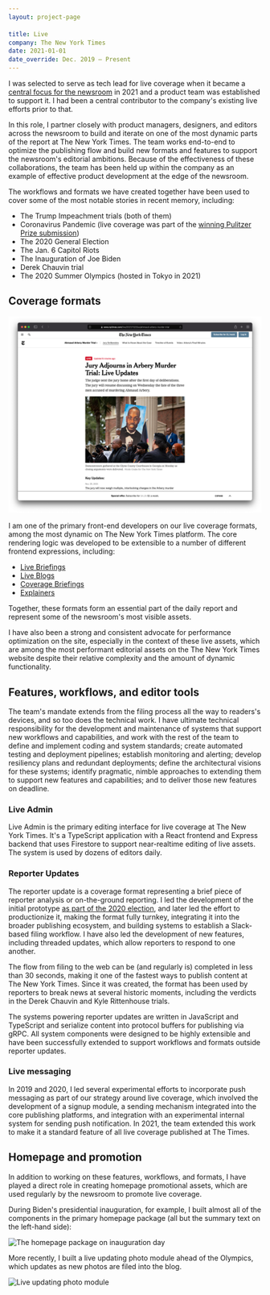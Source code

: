 ```yaml
---
layout: project-page

title: Live
company: The New York Times
date: 2021-01-01
date_override: Dec. 2019 – Present
---
```


I was selected to serve as tech lead for live coverage when it became a [central focus for the newsroom](https://www.nytco.com/press/an-update-on-newsroom-leadership/) in 2021 and a product team was established to support it. I had been a central contributor to the company's existing live efforts prior to that.

In this role, I partner closely with product managers, designers, and editors across the newsroom to build and iterate on one of the most dynamic parts of the report at The New York Times. The team works end-to-end to optimize the publishing flow and build new formats and features to support the newsroom's editorial ambitions. Because of the effectiveness of these collaborations, the team has been held up within the company as an example of effective product development at the edge of the newsroom.

The workflows and formats we have created together have been used to cover some of the most notable stories in recent memory, including:

* The Trump Impeachment trials (both of them)
* Coronavirus Pandemic (live coverage was part of the [winning Pulitzer Prize submission](https://www.pulitzer.org/winners/new-york-times-6))
* The 2020 General Election
* The Jan. 6 Capitol Riots
* The Inauguration of Joe Biden
* Derek Chauvin trial
* The 2020 Summer Olympics (hosted in Tokyo in 2021)

## Coverage formats

![Ahmaud Arbery trial screenshot](/assets/images/portfolio/nytimes-live/live-blog.png)

I am one of the primary front-end developers on our live coverage formats, among the most dynamic on The New York Times platform. The core rendering logic was developed to be extensible to a number of different frontend expressions, including:

* [Live Briefings](https://www.nytimes.com/live/2021/11/23/world/covid-vaccine-boosters-mandates)
* [Live Blogs](https://www.nytimes.com/live/2021/11/23/us/ahmaud-arbery-murder-trial)
* [Coverage Briefings](https://www.nytimes.com/live/2021/11/23/business/news-business-stock-market)
* [Explainers](https://www.nytimes.com/live/2021/winter-olympics-uniforms)

Together, these formats form an essential part of the daily report and represent some of the newsroom's most visible assets.

I have also been a strong and consistent advocate for performance optimization on the site, especially in the context of these live assets, which are among the most performant editorial assets on the The New York Times website despite their relative complexity and the amount of dynamic functionality.

## Features, workflows, and editor tools

The team's mandate extends from the filing process all the way to readers's devices, and so too does the technical work. I have ultimate technical responsibility for the development and maintenance of systems that support new workflows and capabilities, and work with the rest of the team to define and implement coding and system standards; create automated testing and deployment pipelines; establish monitoring and alerting; develop resiliency plans and redundant deployments; define the architectural visions for these systems; identify pragmatic, nimble approaches to extending them to support new features and capabilities; and to deliver those new features on deadline.

### Live Admin

Live Admin is the primary editing interface for live coverage at The New York Times. It's a TypeScript application with a React frontend and Express backend that uses Firestore to support near-realtime editing of live assets. The system is used by dozens of editors daily.

### Reporter Updates

The reporter update is a coverage format representing a brief piece of reporter analysis or on-the-ground reporting. I led the development of the initial prototype [as part of the 2020 election](/projects/nytimes-election-2020), and later led the effort to productionize it, making the format fully turnkey, integrating it into the broader publishing ecosystem, and building systems to establish a Slack-based filing workflow. I have also led the development of new features, including threaded updates, which allow reporters to respond to one another.

The flow from filing to the web can be (and regularly is) completed in less than 30 seconds, making it one of the fastest ways to publish content at The New York Times. Since it was created, the format has been used by reporters to break news at several historic moments, including the verdicts in the Derek Chauvin and Kyle Rittenhouse trials.

The systems powering reporter updates are written in JavaScript and TypeScript and serialize content into protocol buffers for publishing via gRPC. All system components were designed to be highly extensible and have been successfully extended to support workflows and formats outside reporter updates.

### Live messaging

In 2019 and 2020, I led several experimental efforts to incorporate push messaging as part of our strategy around live coverage, which involved the development of a signup module, a sending mechanism integrated into the core publishing platforms, and integration with an experimental internal system for sending push notification. In 2021, the team extended this work to make it a standard feature of all live coverage published at The Times.

## Homepage and promotion

In addition to working on these features, workflows, and formats, I have played a direct role in creating homepage promotional assets, which are used regularly by the newsroom to promote live coverage.

During Biden's presidential inauguration, for example, I built almost all of the components in the primary homepage package (all but the summary text on the left-hand side):

![The homepage package on inauguration day](/assets/images/portfolio/nytimes-live/live-hp.png)

More recently, I built a live updating photo module ahead of the Olympics, which updates as new photos are filed into the blog.

![Live updating photo module](/assets/images/portfolio/nytimes-live/live-photos-hp.png)
